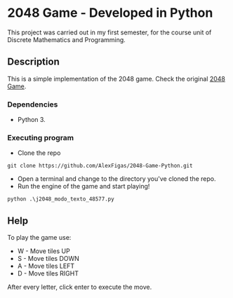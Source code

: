 # 2048 Game - Developed in Python

This project was carried out in my first semester, for the course unit of Discrete Mathematics and Programming.

## Description

This is a simple implementation of the 2048 game. 
Check the original [2048 Game](https://play2048.co/).

### Dependencies

* Python 3.

### Executing program

* Clone the repo 
```
git clone https://github.com/AlexFigas/2048-Game-Python.git
```
* Open a terminal and change to the directory you've cloned the repo.
* Run the engine of the game and start playing!
```
python .\j2048_modo_texto_48577.py
```
## Help

To play the game use:
* W - Move tiles UP
* S - Move tiles DOWN
* A - Move tiles LEFT
* D - Move tiles RIGHT

After every letter, click enter to execute the move.
